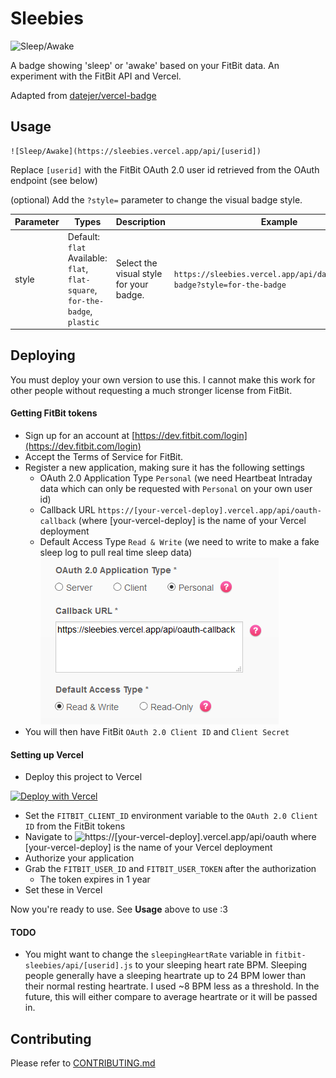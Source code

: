 # Sleebies

![Sleep/Awake](https://sleebies.vercel.app/api/[userid])

A badge showing 'sleep' or 'awake' based on your FitBit data. An experiment with the FitBit API and Vercel.

Adapted from [datejer/vercel-badge](https://github.com/datejer/vercel-badge)

## Usage

```
![Sleep/Awake](https://sleebies.vercel.app/api/[userid])
```

Replace `[userid]` with the FitBit OAuth 2.0 user id retrieved from the OAuth endpoint (see below)

(optional) Add the `?style=` parameter to change the visual badge style.

| Parameter | Types                                                                           | Description                             | Example                                                                       |
| --------- | ------------------------------------------------------------------------------- | --------------------------------------- | ----------------------------------------------------------------------------- |
| style     | Default: `flat`<br>Available: `flat`, `flat-square`, `for-the-badge`, `plastic` | Select the visual style for your badge. | `https://sleebies.vercel.app/api/datejer/vercel-badge?style=for-the-badge` |

## Deploying

You must deploy your own version to use this. I cannot make this work for other people without requesting a much stronger license from FitBit.

#### Getting FitBit tokens

* Sign up for an account at [https://dev.fitbit.com/login](https://dev.fitbit.com/login)
* Accept the Terms of Service for FitBit.
* Register a new application, making sure it has the following settings
  * OAuth 2.0 Application Type `Personal` (we need Heartbeat Intraday data which can only be requested with `Personal` on your own user id)
  * Callback URL `https://[your-vercel-deploy].vercel.app/api/oauth-callback` (where [your-vercel-deploy] is the name of your Vercel deployment
  * Default Access Type `Read & Write` (we need to write to make a fake sleep log to pull real time sleep data)
![settings from vercel](media/fitbit_app_settings.png)
* You will then have FitBit `OAuth 2.0 Client ID` and `Client Secret`

#### Setting up Vercel

* Deploy this project to Vercel

[![Deploy with Vercel](https://vercel.com/button)](https://vercel.com/new/git/external?repository-url=https%3A%2F%2Fgithub.com%2FCobertos%2Ffitbit-sleebies%2Ftree%2Fmaster)

* Set the `FITBIT_CLIENT_ID` environment variable to the `OAuth 2.0 Client ID` from the FitBit tokens
* Navigate to ![https://[your-vercel-deploy].vercel.app/api/oauth](https://[your-vercel-deploy].vercel.app/api/oauth) where [your-vercel-deploy] is the name of your Vercel deployment
* Authorize your application
* Grab the `FITBIT_USER_ID` and `FITBIT_USER_TOKEN` after the authorization
  * The token expires in 1 year
* Set these in Vercel

Now you're ready to use. See **Usage** above to use :3

#### TODO

* You might want to change the `sleepingHeartRate` variable in `fitbit-sleebies/api/[userid].js` to your sleeping heart rate BPM. Sleeping people generally have a sleeping heartrate up to 24 BPM lower than their normal resting heartrate. I used \~8 BPM less as a threshold. In the future, this will either compare to average heartrate or it will be passed in.

## Contributing

Please refer to [CONTRIBUTING.md](CONTRIBUTING.md)
